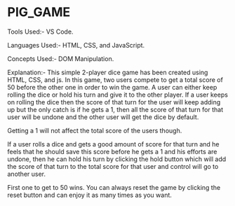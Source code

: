 # PIG_GAME

Tools Used:- VS Code.

Languages Used:- HTML, CSS, and JavaScript.

Concepts Used:- DOM Manipulation.

Explanation:- This simple 2-player dice game has been created using HTML, CSS, and js.
In this game, two users compete to get a total score of 50 before the other one
in order to win the game.
A user can either keep rolling the dice or hold his turn and give it to the other player.
If a user keeps on rolling the dice then the score of that turn for the user will keep adding up but
the only catch is if he gets a 1, then all the score of that turn for that user will be undone
and the other user will get the dice by default.

Getting a 1 will not affect the total score of the users though.

If a user rolls a dice and gets a good amount of score for that turn and he feels that he should 
save this score before he gets a 1 and his efforts are undone, then he can hold his turn by clicking the hold button
which will add the score of that turn to the total score for that user and control will go to another user.

First one to get to 50 wins. You can always reset the game by clicking the reset button and can enjoy it as many times as you want.
